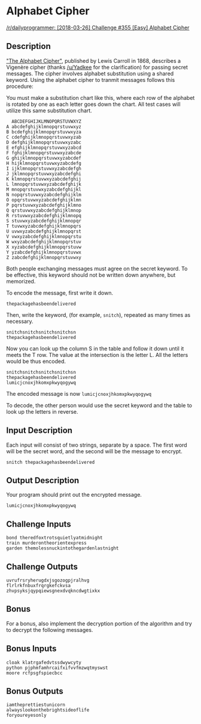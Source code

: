 # Alphabet Cipher

[/r/dailyprogrammer: [2018-03-26] Challenge #355 [Easy] Alphabet Cipher](https://www.reddit.com/r/dailyprogrammer/comments/879u8b/20180326_challenge_355_easy_alphabet_cipher/)

## Description

["The Alphabet Cipher"](https://en.wikipedia.org/wiki/The_Alphabet_Cipher), published by Lewis Carroll in 1868, describes a Vigenère cipher (thanks [/u/Yadkee](https://www.reddit.com/u/Yadkee) for the clarification) for passing secret messages. The cipher involves alphabet substitution using a shared keyword. Using the alphabet cipher to tranmit messages follows this procedure:

You must make a substitution chart like this, where each row of the alphabet is rotated by one as each letter goes down the chart. All test cases will utilize this same substitution chart.

```
  ABCDEFGHIJKLMNOPQRSTUVWXYZ
A abcdefghijklmnopqrstuvwxyz
B bcdefghijklmnopqrstuvwxyza
C cdefghijklmnopqrstuvwxyzab
D defghijklmnopqrstuvwxyzabc
E efghijklmnopqrstuvwxyzabcd
F fghijklmnopqrstuvwxyzabcde
G ghijklmnopqrstuvwxyzabcdef
H hijklmnopqrstuvwxyzabcdefg
I ijklmnopqrstuvwxyzabcdefgh
J jklmnopqrstuvwxyzabcdefghi
K klmnopqrstuvwxyzabcdefghij
L lmnopqrstuvwxyzabcdefghijk
M mnopqrstuvwxyzabcdefghijkl
N nopqrstuvwxyzabcdefghijklm
O opqrstuvwxyzabcdefghijklmn
P pqrstuvwxyzabcdefghijklmno
Q qrstuvwxyzabcdefghijklmnop
R rstuvwxyzabcdefghijklmnopq
S stuvwxyzabcdefghijklmnopqr
T tuvwxyzabcdefghijklmnopqrs
U uvwxyzabcdefghijklmnopqrst
V vwxyzabcdefghijklmnopqrstu
W wxyzabcdefghijklmnopqrstuv
X xyzabcdefghijklmnopqrstuvw
Y yzabcdefghijklmnopqrstuvwx
Z zabcdefghijklmnopqrstuvwxy
```

Both people exchanging messages must agree on the secret keyword. To be effective, this keyword should not be written down anywhere, but memorized.

To encode the message, first write it down.

```text
thepackagehasbeendelivered
```

Then, write the keyword, (for example, `snitch`), repeated as many times as necessary.

```text
snitchsnitchsnitchsnitchsn
thepackagehasbeendelivered
```

Now you can look up the column S in the table and follow it down until it meets the T row. The value at the intersection is the letter L. All the letters would be thus encoded.

```text
snitchsnitchsnitchsnitchsn
thepackagehasbeendelivered
lumicjcnoxjhkomxpkwyqogywq
```

The encoded message is now `lumicjcnoxjhkomxpkwyqogywq`

To decode, the other person would use the secret keyword and the table to look up the letters in reverse.

## Input Description

Each input will consist of two strings, separate by a space. The first word will be the secret word, and the second will be the message to encrypt.

```text
snitch thepackagehasbeendelivered
```

## Output Description

Your program should print out the encrypted message.

```text
lumicjcnoxjhkomxpkwyqogywq
```

## Challenge Inputs

```text
bond theredfoxtrotsquietlyatmidnight
train murderontheorientexpress
garden themolessnuckintothegardenlastnight
```

## Challenge Outputs

```text
uvrufrsryherugdxjsgozogpjralhvg
flrlrkfnbuxfrqrgkefckvsa
zhvpsyksjqypqiewsgnexdvqkncdwgtixkx
```

## Bonus

For a bonus, also implement the decryption portion of the algorithm and try to decrypt the following messages.

## Bonus Inputs

```text
cloak klatrgafedvtssdwywcyty
python pjphmfamhrcaifxifvvfmzwqtmyswst
moore rcfpsgfspiecbcc
```

## Bonus Outputs

```text
iamtheprettiestunicorn
alwayslookonthebrightsideoflife
foryoureyesonly
```